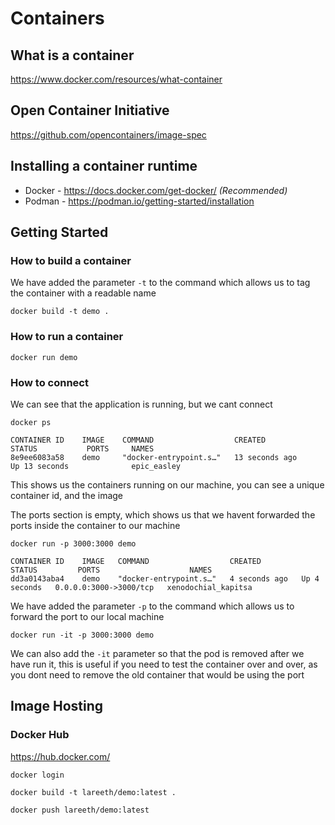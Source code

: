# Containers

## What is a container
https://www.docker.com/resources/what-container

## Open Container Initiative
https://github.com/opencontainers/image-spec

## Installing a container runtime

* Docker - https://docs.docker.com/get-docker/ *(Recommended)*
* Podman - https://podman.io/getting-started/installation

## Getting Started
### How to build a container
We have added the parameter `-t` to the command which allows us to tag the container with a readable name

```console
docker build -t demo .
```
### How to run a container
```console
docker run demo
```
### How to connect
We can see that the application is running, but we cant connect

```console
docker ps
```
```
CONTAINER ID    IMAGE    COMMAND                  CREATED            STATUS           PORTS     NAMES
8e9ee6083a58    demo     "docker-entrypoint.s…"   13 seconds ago     Up 13 seconds              epic_easley
```
This shows us the containers running on our machine, you can see a unique container id, and the image

The ports section is empty, which shows us that we havent forwarded the ports inside the container to our machine

```console
docker run -p 3000:3000 demo
```
```
CONTAINER ID    IMAGE   COMMAND                  CREATED         STATUS         PORTS                    NAMES
dd3a0143aba4    demo    "docker-entrypoint.s…"   4 seconds ago   Up 4 seconds   0.0.0.0:3000->3000/tcp   xenodochial_kapitsa
```

We have added the parameter `-p` to the command which allows us to forward the port to our local machine

```console
docker run -it -p 3000:3000 demo
```

We can also add the `-it` parameter so that the pod is removed after we have run it, this is useful if you need to test the container over and over, as you dont need to remove the old container that would be using the port




## Image Hosting

### Docker Hub
https://hub.docker.com/

```console
docker login
```

```console
docker build -t lareeth/demo:latest .
```

```console
docker push lareeth/demo:latest
```